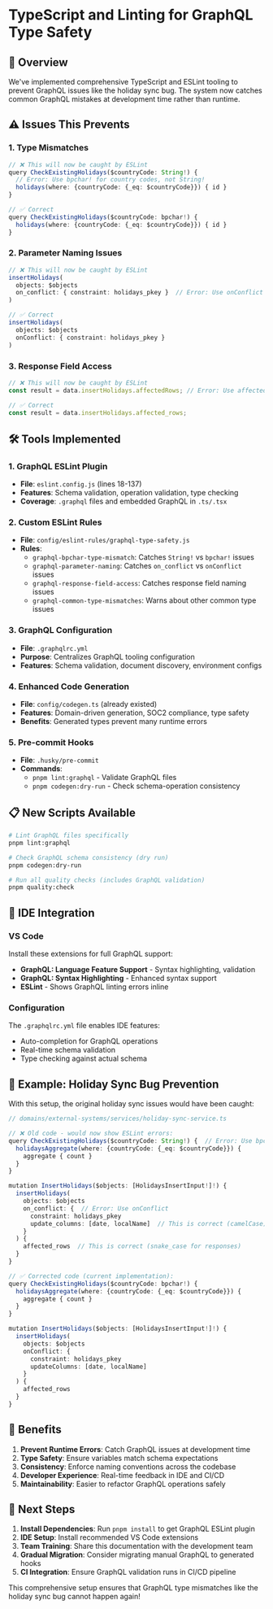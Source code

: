 # TypeScript and Linting for GraphQL Type Safety

## 🎯 Overview

We've implemented comprehensive TypeScript and ESLint tooling to prevent GraphQL issues like the holiday sync bug. The system now catches common GraphQL mistakes at development time rather than runtime.

## ⚠️ Issues This Prevents

### 1. **Type Mismatches**
```typescript
// ❌ This will now be caught by ESLint
query CheckExistingHolidays($countryCode: String!) {
  // Error: Use bpchar! for country codes, not String!
  holidays(where: {countryCode: {_eq: $countryCode}}) { id }
}

// ✅ Correct
query CheckExistingHolidays($countryCode: bpchar!) {
  holidays(where: {countryCode: {_eq: $countryCode}}) { id }
}
```

### 2. **Parameter Naming Issues**
```typescript
// ❌ This will now be caught by ESLint
insertHolidays(
  objects: $objects
  on_conflict: { constraint: holidays_pkey }  // Error: Use onConflict not on_conflict
)

// ✅ Correct  
insertHolidays(
  objects: $objects
  onConflict: { constraint: holidays_pkey }
)
```

### 3. **Response Field Access**
```typescript
// ❌ This will now be caught by ESLint
const result = data.insertHolidays.affectedRows; // Error: Use affected_rows not affectedRows

// ✅ Correct
const result = data.insertHolidays.affected_rows;
```

## 🛠️ Tools Implemented

### 1. **GraphQL ESLint Plugin**
- **File**: `eslint.config.js` (lines 18-137)
- **Features**: Schema validation, operation validation, type checking
- **Coverage**: `.graphql` files and embedded GraphQL in `.ts/.tsx`

### 2. **Custom ESLint Rules** 
- **File**: `config/eslint-rules/graphql-type-safety.js`
- **Rules**:
  - `graphql-bpchar-type-mismatch`: Catches `String!` vs `bpchar!` issues
  - `graphql-parameter-naming`: Catches `on_conflict` vs `onConflict` issues  
  - `graphql-response-field-access`: Catches response field naming issues
  - `graphql-common-type-mismatches`: Warns about other common type issues

### 3. **GraphQL Configuration**
- **File**: `.graphqlrc.yml` 
- **Purpose**: Centralizes GraphQL tooling configuration
- **Features**: Schema validation, document discovery, environment configs

### 4. **Enhanced Code Generation**
- **File**: `config/codegen.ts` (already existed)
- **Features**: Domain-driven generation, SOC2 compliance, type safety
- **Benefits**: Generated types prevent many runtime errors

### 5. **Pre-commit Hooks**
- **File**: `.husky/pre-commit`
- **Commands**: 
  - `pnpm lint:graphql` - Validate GraphQL files
  - `pnpm codegen:dry-run` - Check schema-operation consistency

## 📋 New Scripts Available

```bash
# Lint GraphQL files specifically
pnpm lint:graphql

# Check GraphQL schema consistency (dry run)
pnpm codegen:dry-run

# Run all quality checks (includes GraphQL validation)
pnpm quality:check
```

## 🔧 IDE Integration

### VS Code
Install these extensions for full GraphQL support:
- **GraphQL: Language Feature Support** - Syntax highlighting, validation
- **GraphQL: Syntax Highlighting** - Enhanced syntax support
- **ESLint** - Shows GraphQL linting errors inline

### Configuration
The `.graphqlrc.yml` file enables IDE features:
- Auto-completion for GraphQL operations
- Real-time schema validation
- Type checking against actual schema

## 🎯 Example: Holiday Sync Bug Prevention

With this setup, the original holiday sync issues would have been caught:

```typescript
// domains/external-systems/services/holiday-sync-service.ts

// ❌ Old code - would now show ESLint errors:
query CheckExistingHolidays($countryCode: String!) {  // Error: Use bpchar!
  holidaysAggregate(where: {countryCode: {_eq: $countryCode}}) {
    aggregate { count }
  }
}

mutation InsertHolidays($objects: [HolidaysInsertInput!]!) {
  insertHolidays(
    objects: $objects
    on_conflict: {  // Error: Use onConflict
      constraint: holidays_pkey
      update_columns: [date, localName]  // This is correct (camelCase)
    }
  ) {
    affected_rows  // This is correct (snake_case for responses)
  }
}

// ✅ Corrected code (current implementation):
query CheckExistingHolidays($countryCode: bpchar!) {
  holidaysAggregate(where: {countryCode: {_eq: $countryCode}}) {
    aggregate { count }
  }
}

mutation InsertHolidays($objects: [HolidaysInsertInput!]!) {
  insertHolidays(
    objects: $objects
    onConflict: {
      constraint: holidays_pkey
      updateColumns: [date, localName]
    }
  ) {
    affected_rows
  }
}
```

## 🚀 Benefits

1. **Prevent Runtime Errors**: Catch GraphQL issues at development time
2. **Type Safety**: Ensure variables match schema expectations  
3. **Consistency**: Enforce naming conventions across the codebase
4. **Developer Experience**: Real-time feedback in IDE and CI/CD
5. **Maintainability**: Easier to refactor GraphQL operations safely

## 📝 Next Steps

1. **Install Dependencies**: Run `pnpm install` to get GraphQL ESLint plugin
2. **IDE Setup**: Install recommended VS Code extensions
3. **Team Training**: Share this documentation with the development team
4. **Gradual Migration**: Consider migrating manual GraphQL to generated hooks
5. **CI Integration**: Ensure GraphQL validation runs in CI/CD pipeline

This comprehensive setup ensures that GraphQL type mismatches like the holiday sync bug cannot happen again!